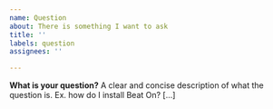 ```yaml
---
name: Question
about: There is something I want to ask
title: ''
labels: question
assignees: ''

---
```


**What is your question?**
A clear and concise description of what the question is. Ex. how do I install Beat On? [...]
